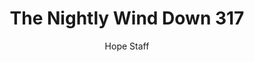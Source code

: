---
image: /assets/img/nwd/317_nwd_psalm_27_13_niv.png
title: The Nightly Wind Down 317
categories:
  - The Nightly Wind Down
author: Hope Staff
notes: The Nightly Wind Down 317
embed: >-
  EMBED_GOES_HERE
transcript: >-
  SOME LINES OF TEXT START HERE
---